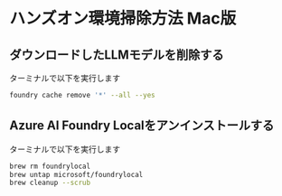 # ハンズオン環境掃除方法 Mac版

## ダウンロードしたLLMモデルを削除する
ターミナルで以下を実行します

```sh
foundry cache remove '*' --all --yes
```

## Azure AI Foundry Localをアンインストールする
ターミナルで以下を実行します

```sh
brew rm foundrylocal
brew untap microsoft/foundrylocal
brew cleanup --scrub
```
